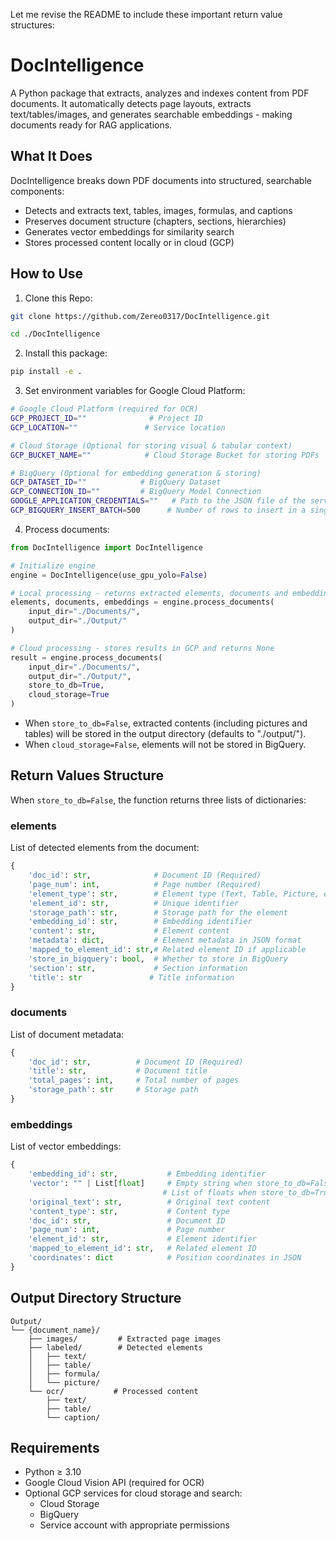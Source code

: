 Let me revise the README to include these important return value structures:

# DocIntelligence

A Python package that extracts, analyzes and indexes content from PDF documents. It automatically detects page layouts, extracts text/tables/images, and generates searchable embeddings - making documents ready for RAG applications.

## What It Does

DocIntelligence breaks down PDF documents into structured, searchable components:

- Detects and extracts text, tables, images, formulas, and captions
- Preserves document structure (chapters, sections, hierarchies) 
- Generates vector embeddings for similarity search
- Stores processed content locally or in cloud (GCP)

## How to Use

1. Clone this Repo:
```bash
git clone https://github.com/Zereo0317/DocIntelligence.git

cd ./DocIntelligence
```

2. Install this package:
```bash
pip install -e .
```

3. Set environment variables for Google Cloud Platform:
```bash
# Google Cloud Platform (required for OCR)
GCP_PROJECT_ID=""              # Project ID
GCP_LOCATION=""               # Service location

# Cloud Storage (Optional for storing visual & tabular context)
GCP_BUCKET_NAME=""            # Cloud Storage Bucket for storing PDFs

# BigQuery (Optional for embedding generation & storing)
GCP_DATASET_ID=""            # BigQuery Dataset
GCP_CONNECTION_ID=""         # BigQuery Model Connection
GOOGLE_APPLICATION_CREDENTIALS=""   # Path to the JSON file of the service account
GCP_BIGQUERY_INSERT_BATCH=500      # Number of rows to insert in a single batch
```

4. Process documents:
```python
from DocIntelligence import DocIntelligence

# Initialize engine
engine = DocIntelligence(use_gpu_yolo=False)

# Local processing - returns extracted elements, documents and embeddings
elements, documents, embeddings = engine.process_documents(
    input_dir="./Documents/",
    output_dir="./Output/"
)

# Cloud processing - stores results in GCP and returns None
result = engine.process_documents(
    input_dir="./Documents/",
    output_dir="./Output/",
    store_to_db=True,
    cloud_storage=True
)
```

* When `store_to_db=False`, extracted contents (including pictures and tables) will be stored in the output directory (defaults to "./output/"). 
* When `cloud_storage=False`, elements will not be stored in BigQuery.

## Return Values Structure

When `store_to_db=False`, the function returns three lists of dictionaries:

### elements
List of detected elements from the document:
```python
{
    'doc_id': str,              # Document ID (Required)
    'page_num': int,            # Page number (Required)
    'element_type': str,        # Element type (Text, Table, Picture, etc.)
    'element_id': str,          # Unique identifier
    'storage_path': str,        # Storage path for the element
    'embedding_id': str,        # Embedding identifier
    'content': str,             # Element content
    'metadata': dict,           # Element metadata in JSON format
    'mapped_to_element_id': str,# Related element ID if applicable
    'store_in_bigquery': bool,  # Whether to store in BigQuery
    'section': str,             # Section information
    'title': str               # Title information
}
```

### documents
List of document metadata:
```python
{
    'doc_id': str,          # Document ID (Required)
    'title': str,           # Document title
    'total_pages': int,     # Total number of pages
    'storage_path': str     # Storage path
}
```

### embeddings
List of vector embeddings:
```python
{
    'embedding_id': str,           # Embedding identifier
    'vector': "" | List[float]     # Empty string when store_to_db=False, 
                                  # List of floats when store_to_db=True
    'original_text': str,          # Original text content
    'content_type': str,           # Content type
    'doc_id': str,                 # Document ID
    'page_num': int,               # Page number
    'element_id': str,             # Element identifier
    'mapped_to_element_id': str,   # Related element ID
    'coordinates': dict            # Position coordinates in JSON
}
```

## Output Directory Structure

```
Output/
└── {document_name}/
    ├── images/         # Extracted page images
    ├── labeled/        # Detected elements
    │   ├── text/
    │   ├── table/
    │   ├── formula/
    │   └── picture/
    └── ocr/           # Processed content
        ├── text/
        ├── table/
        └── caption/
```

## Requirements

- Python ≥ 3.10
- Google Cloud Vision API (required for OCR)
- Optional GCP services for cloud storage and search:
  - Cloud Storage 
  - BigQuery
  - Service account with appropriate permissions